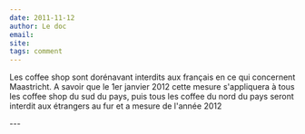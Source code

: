 ```yaml
---
date: 2011-11-12
author: Le doc
email: 
site: 
tags: comment
---
```


<p>Les coffee shop sont dorénavant interdits aux français en ce qui concernent Maastricht. A savoir que le 1er janvier 2012 cette mesure s'appliquera à tous les coffee shop du sud du pays, puis tous les coffee du nord du pays seront interdit aux étrangers au fur et a mesure de l'année 2012</p>
---